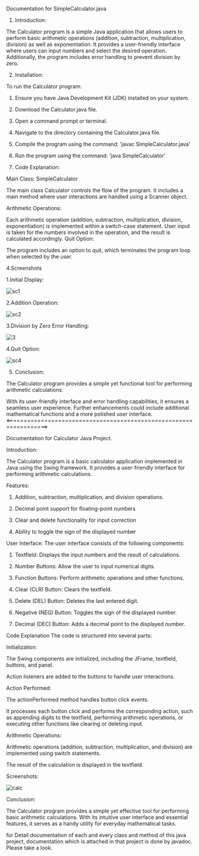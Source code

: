 Documentation for SimpleCalculator.java

1. Introduction:
   
The Calculator program is a simple Java application that allows users to perform basic arithmetic operations (addition, subtraction, multiplication, division) as well as exponentiation.
It provides a user-friendly interface where users can input numbers and select the desired operation. Additionally, the program includes error handling to prevent division by zero.

2. Installation:
   
To run the Calculator program:
1. Ensure you have Java Development Kit (JDK) installed on your system.
2. Download the Calculator.java file.
3. Open a command prompt or terminal.
4. Navigate to the directory containing the Calculator.java file.
5. Compile the program using the command: 'javac SimpleCalculator.java'
6. Run the program using the command: 'java SimpleCalculator'


3. Code Explanation:
   
Main Class: SimpleCalculator

The main class Calculator controls the flow of the program. It includes a main method where user interactions are handled using a Scanner object.

Arithmetic Operations:

Each arithmetic operation (addition, subtraction, multiplication, division, exponentiation) is implemented within a switch-case statement. 
User input is taken for the numbers involved in the operation, and the result is calculated accordingly.
Quit Option:

The program includes an option to quit, which terminates the program loop when selected by the user.

4.Screenshots

1.Initial Display:

![sc1](https://github.com/Mahesh-100/CODTECH_Task1/assets/124244425/fe64268c-bca5-4041-8a8c-490d413b04de)




2.Addition Operation:



![sc2](https://github.com/Mahesh-100/CODTECH_Task1/assets/124244425/2f9ad110-da88-4043-93c4-43260510a494)


3.Division by Zero Error Handling:


![3](https://github.com/Mahesh-100/CODTECH_Task1/assets/124244425/3a9e21d5-3102-49e6-be2b-c59be2c4a27f)


4.Quit Option:


![sc4](https://github.com/Mahesh-100/CODTECH_Task1/assets/124244425/27027a65-169c-46e4-80df-f3ecd4085c96)

5. Conclusion:

The Calculator program provides a simple yet functional tool for performing arithmetic calculations.

With its user-friendly interface and error handling capabilities, it ensures a seamless user experience. Further enhancements could include additional mathematical functions and a more polished user interface.
<==================================================================>

Documentation for Calculator Java Project.

Introduction:

The Calculator program is a basic calculator application implemented in Java using the Swing framework. It provides a user-friendly interface for performing arithmetic calculations.

Features:

1. Addition, subtraction, multiplication, and division operations.

2. Decimal point support for floating-point numbers

3. Clear and delete functionality for input correction

4. Ability to toggle the sign of the displayed number



User Interface:
The user interface consists of the following components:

1. Textfield: Displays the input numbers and the result of calculations.

2. Number Buttons: Allow the user to input numerical digits.

3. Function Buttons: Perform arithmetic operations and other functions.

4. Clear (CLR) Button: Clears the textfield.

5. Delete (DEL) Button: Deletes the last entered digit.

6. Negative (NEG) Button: Toggles the sign of the displayed number.

7. Decimal (DEC) Button: Adds a decimal point to the displayed number.



Code Explanation
The code is structured into several parts:

 Initialization:

The Swing components are initialized, including the JFrame, textfield, buttons, and panel.

Action listeners are added to the buttons to handle user interactions.

Action Performed:

The actionPerformed method handles button click events.

It processes each button click and performs the corresponding action, such as appending digits to the textfield, performing arithmetic operations, or executing other functions like clearing or deleting input.

Arithmetic Operations:

Arithmetic operations (addition, subtraction, multiplication, and division) are implemented using switch statements.

The result of the calculation is displayed in the textfield.



Screenshots:


![calc](https://github.com/Mahesh-100/CODTECH_Task1/assets/124244425/fee5f3f6-0b7b-4088-a5bf-282d5b490c32)

Conclusion:

The Calculator program provides a simple yet effective tool for performing basic arithmetic calculations. With its intuitive user interface and essential features, it serves as a handy utility for everyday mathematical tasks.

for Detail documentation of each and every class and method of this java project, documentation which is attached in that project is done by javadoc. Please take a look. 



